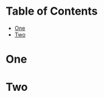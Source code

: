 <!-- Tocer[start]: Auto-generated, don't remove. -->
# Table of Contents

- [One](#one)
- [Two](#two)
<!-- Tocer[finish]: Auto-generated, don't remove. -->

# One
# Two

